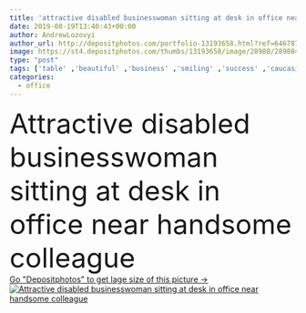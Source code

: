 ```yaml
---
title: 'attractive disabled businesswoman sitting at desk in office near handsome colleague'
date: 2019-08-19T13:40:43+00:00
author: AndrewLozovyi
author_url: http://depositphotos.com/portfolio-13193658.html?ref=64678756
image: https://st4.depositphotos.com/thumbs/13193658/image/28980/289804546/api_thumb_450.jpg?forcejpeg=true
type: "post"
tags: ['table' ,'beautiful' ,'business' ,'smiling' ,'success' ,'caucasian' ,'smile' ,'cup' ,'man' ,'connection' ,'coffee' ,'drink' ,'emotion' ,'corporate' ,'office' ,'woman' ,'communication' ,'wireless' ,'laptop' ,'emotional' ,'businessman' ,'desk' ,'together' ,'togetherness' ,'indoors' ,'profession' ,'attractive' ,'executive' ,'handsome' ,'positive' ,'gadget' ,'workplace' ,'workspace' ,'successful' ,'businesswoman' ,'businesspeople' ,'disabled' ,'folders' ,'rack' ,'colleagues' ,'coworkers' ,'disability' ,'managers' ,'professional occupation' ,'looking at camera' ,'Two People' ,'young adult' ,'business partners' ,'Casual Business' ,'digital device' ]
categories: 
  - office
---
```

<div aling="center">
            <font size="60"> Attractive disabled businesswoman sitting at desk in office near handsome colleague</font>   
</div>
<div>
    <a href='https://depositphotos.com/289804546/stock-photo-attractive-disabled-businesswoman-sitting-desk.html?ref=64678756' target=_blank > Go "Depositphotos" to get lage size of this picture ->
        <img href='https://depositphotos.com/289804546/stock-photo-attractive-disabled-businesswoman-sitting-desk.html?ref=64678756' src='https://st4.depositphotos.com/13193658/28980/i/950/depositphotos_289804546-stock-photo-attractive-disabled-businesswoman-sitting-desk.jpg?forcejpeg=true' alt='Attractive disabled businesswoman sitting at desk in office near handsome colleague' >
    </a>
</div>
